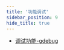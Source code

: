 ```yaml
---
title: '功能调试'
sidebar_position: 9
hide_title: true
---
```


- [调试功能-gdebug](output/goframe-v2.0-md/组件列表/功能调试/调试功能-gdebug)